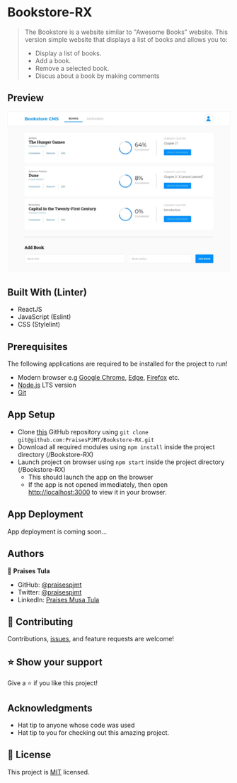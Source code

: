 # Bookstore-RX

> The Bookstore is a website similar to "Awesome Books" website. This version simple website that displays a list of books and allows you to:
> - Display a list of books.
> - Add a book.
> - Remove a selected book.
> - Discus about a book by making comments

## Preview
![App Preview](src/assets/app-preview.jpeg)

## Built With (Linter)

- ReactJS
- JavaScript (Eslint)
- CSS (Stylelint)

## Prerequisites
The following applications are required to be installed for the project to run!
- Modern browser e.g [Google Chrome](https://www.google.com/chrome/), [Edge](https://www.microsoft.com/en-us/edge?r=1), [Firefox](https://www.mozilla.org/en-US/exp/firefox/new/) etc.
- [Node.js](https://nodejs.org/en/download/) LTS version
- [Git](https://git-scm.com/downloads)

## App Setup
- Clone [this](https://github.com/PraisesPJMT/Bookstore-RX.git) GitHub repository using `git clone git@github.com:PraisesPJMT/Bookstore-RX.git`
- Download all required modules using `npm install` inside the project directory (/Bookstore-RX)
- Launch project on browser using `npm start` inside the project directory (/Bookstore-RX)
    - This should launch the app on the browser
    - If the app is not opened immediately, then open [http://localhost:3000](http://localhost:3000) to view it in your browser.

## App Deployment
App deployment is coming soon...


## Authors

👤 **Praises Tula**

- GitHub: [@praisespjmt](https://github.com/PraisesPJMT)
- Twitter: [@praisespjmt](https://twitter.com/PraisesPJMT)
- LinkedIn: [Praises Musa Tula](https://www.linkedin.com/in/praises-tula-9233aa76)

## 🤝 Contributing

Contributions, [issues](https://github.com/PraisesPJMT/Bookstore-RX/issues), and feature requests are welcome!

## ⭐️ Show your support

Give a ⭐️ if you like this project!

## Acknowledgments

- Hat tip to anyone whose code was used
- Hat tip to you for checking out this amazing project.

## 📝 License

This project is [MIT](./LICENSE) licensed.